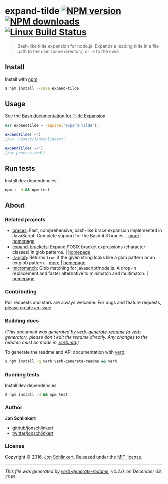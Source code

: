 # expand-tilde [![NPM version](https://img.shields.io/npm/v/expand-tilde.svg?style=flat)](https://www.npmjs.com/package/expand-tilde) [![NPM downloads](https://img.shields.io/npm/dm/expand-tilde.svg?style=flat)](https://npmjs.org/package/expand-tilde) [![Linux Build Status](https://img.shields.io/travis/jonschlinkert/expand-tilde.svg?style=flat&label=Travis)](https://travis-ci.org/jonschlinkert/expand-tilde)

> Bash-like tilde expansion for node.js. Expands a leading tilde in a file path to the user home directory, or `~+` to the cwd.

## Install

Install with [npm](https://www.npmjs.com/):

```sh
$ npm install --save expand-tilde
```

## Usage

See the [Bash documentation for Tilde Expansion](https://www.gnu.org/software/bash/manual/html_node/Tilde-Expansion.html).

```js
var expandTilde = require('expand-tilde');

expandTilde('~')
//=> '/Users/jonschlinkert'

expandTilde('~+')
//=> process.cwd()
```

## Run tests

Install dev dependencies:

```bash
npm i -d && npm test
```

## About

### Related projects

* [braces](https://www.npmjs.com/package/braces): Fast, comprehensive, bash-like brace expansion implemented in JavaScript. Complete support for the Bash 4.3 braces… [more](https://github.com/jonschlinkert/braces) | [homepage](https://github.com/jonschlinkert/braces "Fast, comprehensive, bash-like brace expansion implemented in JavaScript. Complete support for the Bash 4.3 braces specification, without sacrificing speed.")
* [expand-brackets](https://www.npmjs.com/package/expand-brackets): Expand POSIX bracket expressions (character classes) in glob patterns. | [homepage](https://github.com/jonschlinkert/expand-brackets "Expand POSIX bracket expressions (character classes) in glob patterns.")
* [is-glob](https://www.npmjs.com/package/is-glob): Returns `true` if the given string looks like a glob pattern or an extglob pattern… [more](https://github.com/jonschlinkert/is-glob) | [homepage](https://github.com/jonschlinkert/is-glob "Returns `true` if the given string looks like a glob pattern or an extglob pattern. This makes it easy to create code that only uses external modules like node-glob when necessary, resulting in much faster code execution and initialization time, and a bet")
* [micromatch](https://www.npmjs.com/package/micromatch): Glob matching for javascript/node.js. A drop-in replacement and faster alternative to minimatch and multimatch. | [homepage](https://github.com/jonschlinkert/micromatch "Glob matching for javascript/node.js. A drop-in replacement and faster alternative to minimatch and multimatch.")

### Contributing

Pull requests and stars are always welcome. For bugs and feature requests, [please create an issue](././issues/new).

### Building docs

_(This document was generated by [verb-generate-readme](https://github.com/verbose/verb-generate-readme) (a [verb](https://github.com/verbose/verb) generator), please don't edit the readme directly. Any changes to the readme must be made in [.verb.md](.verb.md).)_

To generate the readme and API documentation with [verb](https://github.com/verbose/verb):

```sh
$ npm install -g verb verb-generate-readme && verb
```

### Running tests

Install dev dependencies:

```sh
$ npm install -d && npm test
```

### Author

**Jon Schlinkert**

* [github/jonschlinkert](https://github.com/jonschlinkert)
* [twitter/jonschlinkert](http://twitter.com/jonschlinkert)

### License

Copyright © 2016, [Jon Schlinkert](https://github.com/jonschlinkert).
Released under the [MIT license](LICENSE).

***

_This file was generated by [verb-generate-readme](https://github.com/verbose/verb-generate-readme), v0.2.0, on December 08, 2016._